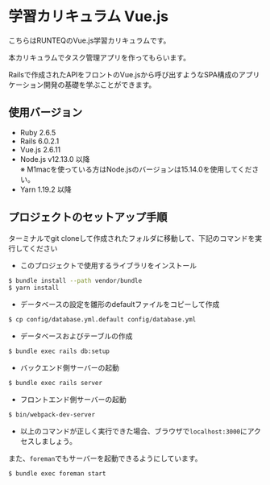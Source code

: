 # 学習カリキュラム Vue.js

こちらはRUNTEQのVue.js学習カリキュラムです。

本カリキュラムでタスク管理アプリを作ってもらいます。

Railsで作成されたAPIをフロントのVue.jsから呼び出すようなSPA構成のアプリケーション開発の基礎を学ぶことができます。

## 使用バージョン

- Ruby 2.6.5
- Rails 6.0.2.1
- Vue.js 2.6.11
- Node.js v12.13.0 以降  
※ M1macを使っている方はNode.jsのバージョンは15.14.0を使用してください。
- Yarn 1.19.2 以降

## プロジェクトのセットアップ手順

ターミナルでgit cloneして作成されたフォルダに移動して、下記のコマンドを実行してください

- このプロジェクトで使用するライブラリをインストール
```bash
$ bundle install --path vendor/bundle
$ yarn install
```

- データベースの設定を雛形のdefaultファイルをコピーして作成

```bash
$ cp config/database.yml.default config/database.yml
```

- データベースおよびテーブルの作成

```bash
$ bundle exec rails db:setup
```

- バックエンド側サーバーの起動

```bash
$ bundle exec rails server
```

- フロントエンド側サーバーの起動
```bash
$ bin/webpack-dev-server
```

- 以上のコマンドが正しく実行できた場合、ブラウザで`localhost:3000`にアクセスしましょう。

また、`foreman`でもサーバーを起動できるようにしています。
 
```bash
$ bundle exec foreman start
```
